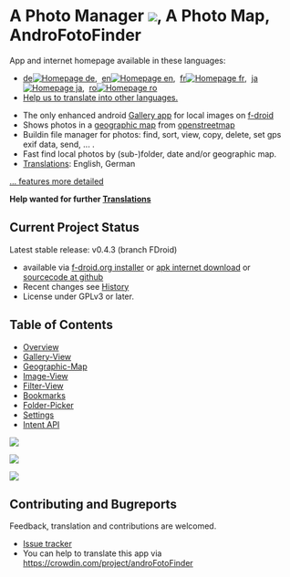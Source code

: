 # A Photo Manager ![](https://raw.githubusercontent.com/k3b/AndroFotoFinder/master/app/src/main/res/drawable-hdpi/foto_gallery.png), A Photo Map, AndroFotoFinder

App and internet homepage available in these languages:<ul>
		<li>
<a href="https://github.com/k3b/AndroFotoFinder/wiki/de-home">de<img alt="Homepage de" src="https://github.com/k3b/AndroFotoFinder/blob/FDroid/wiki/png/lan_de.png"></img></a>,&nbsp;
<a href="https://github.com/k3b/AndroFotoFinder/wiki/home"   >en<img alt="Homepage en" src="https://github.com/k3b/AndroFotoFinder/blob/FDroid/wiki/png/lan_en.png"></img></a>,&nbsp;
<a href="https://github.com/k3b/AndroFotoFinder/wiki/fr-home">fr<img alt="Homepage fr" src="https://github.com/k3b/AndroFotoFinder/blob/FDroid/wiki/png/lan_fr.png"></img></a>,&nbsp;
<a href="https://github.com/k3b/AndroFotoFinder/wiki/ja-home">ja<img alt="Homepage ja" src="https://github.com/k3b/AndroFotoFinder/blob/FDroid/wiki/png/lan_ja.png"></img></a>,&nbsp;
<a href="https://github.com/k3b/AndroFotoFinder/wiki/ro-home">ro<img alt="Homepage ro" src="https://github.com/k3b/AndroFotoFinder/blob/FDroid/wiki/png/lan_ro.png"></img></a>
		<li><a href="https://github.com/k3b/AndroFotoFinder/issues/21">Help us to translate into other languages.</a></li>
		</ul>

* The only enhanced android [Gallery app](https://github.com/k3b/AndroFotoFinder/wiki/Gallery-View) for local images on [f-droid](https://f-droid.org/)
* Shows photos in a [geographic map](https://github.com/k3b/AndroFotoFinder/wiki/geographic-map) from [openstreetmap](http://www.openstreetmap.org)
* Buildin file manager for photos: find, sort, view, copy, delete, set gps exif data, send, ... .
* Fast find local photos by (sub-)folder, date and/or geographic map.
* [Translations](https://crowdin.com/project/androFotoFinder): English, German

[... features more detailed](https://github.com/k3b/AndroFotoFinder/wiki/features)

**Help wanted for further [Translations](https://crowdin.com/project/androFotoFinder)**

## Current Project Status
Latest stable release: v0.4.3 (branch FDroid)

* available via [f-droid.org installer](https://f-droid.org/) or [apk internet download](https://f-droid.org/repository/browse/?fdid=de.k3b.android.androFotoFinder) or [sourcecode at github](https://github.com/k3b/AndroFotoFinder/tree/FDroid)
* Recent changes see [History](https://github.com/k3b/AndroFotoFinder/wiki/History)
* License under GPLv3 or later.

## Table of Contents

* [Overview](https://github.com/k3b/AndroFotoFinder/wiki/features)
* [Gallery-View](https://github.com/k3b/AndroFotoFinder/wiki/Gallery-View)
* [Geographic-Map](https://github.com/k3b/AndroFotoFinder/wiki/geographic-map)
* [Image-View](https://github.com/k3b/AndroFotoFinder/wiki/Image-View)
* [Filter-View](https://github.com/k3b/AndroFotoFinder/wiki/Filter-View)
* [Bookmarks](https://github.com/k3b/AndroFotoFinder/wiki/Bookmarks)
* [Folder-Picker](https://github.com/k3b/AndroFotoFinder/wiki/Folder-Picker)
* [Settings](https://github.com/k3b/AndroFotoFinder/wiki/settings)
* [Intent API](https://github.com/k3b/AndroFotoFinder/wiki/intentapi)


![](https://raw.githubusercontent.com/k3b/AndroFotoFinder/master/wiki/png/SelectArea.png)

![](https://raw.githubusercontent.com/k3b/AndroFotoFinder/master/wiki/png/Gallery.png)

![](https://raw.githubusercontent.com/k3b/AndroFotoFinder/master/wiki/png/FolderPicker.png)


## Contributing and Bugreports

Feedback, translation and contributions are welcomed. 

* [Issue tracker](https://github.com/k3b/AndroFotoFinder/issues)
* You can help to translate this app via https://crowdin.com/project/androFotoFinder
